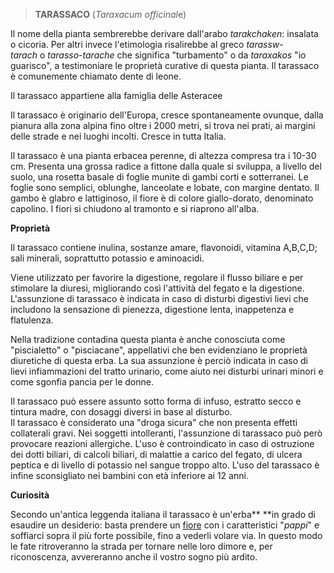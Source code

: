> **TARASSACO** (*Taraxacum officinal*e)

Il nome della pianta sembrerebbe derivare
dall'arabo *tarakchaken*: insalata o cicoria. Per altri invece
l'etimologia risalirebbe al
greco *tarassw-tarach* o *tarasso-tarache* che
significa "turbamento" o da *taraxakos* "io guarisco", a
testimoniare le proprietà curative di questa pianta. Il tarassaco è
comunemente chiamato dente di leone.

Il tarassaco appartiene alla famiglia delle Asteracee

Il tarassaco è originario dell'Europa, cresce spontaneamente ovunque,
dalla pianura alla zona alpina fino oltre i 2000 metri, si trova nei
prati, ai margini delle strade e nei luoghi incolti. Cresce in tutta
Italia.

Il tarassaco è una pianta erbacea perenne, di altezza compresa tra i
10-30 cm. Presenta una grossa radice a fittone dalla quale si sviluppa,
a livello del suolo, una rosetta basale di foglie munite di gambi corti
e sotterranei. Le foglie sono semplici, oblunghe, lanceolate e lobate,
con margine dentato. Il gambo è glabro e lattiginoso, il fiore è di
colore giallo-dorato, denominato capolino. I fiori si chiudono al
tramonto e si riaprono all\'alba.

**Proprietà**

Il tarassaco contiene inulina, sostanze amare, flavonoidi, vitamina
A,B,C,D; sali minerali, soprattutto potassio e aminoacidi.

Viene utilizzato per favorire la digestione, regolare il flusso biliare
e per stimolare la diuresi, migliorando così l\'attività del fegato e la
digestione. L\'assunzione di tarassaco è indicata in caso di disturbi
digestivi lievi che includono la sensazione di pienezza, digestione
lenta, inappetenza e flatulenza.

Nella tradizione contadina questa pianta è anche conosciuta come
\"piscialetto\" o \"pisciacane\", appellativi che ben evidenziano le
proprietà diuretiche di questa erba. La sua assunzione è perciò indicata
in caso di lievi infiammazioni del tratto urinario, come aiuto nei
disturbi urinari minori e come sgonfia pancia per le donne.

Il tarassaco può essere assunto sotto forma di infuso, estratto secco e
tintura madre, con dosaggi diversi in base al disturbo.\
Il tarassaco è considerato una \"droga sicura\" che non presenta effetti
collaterali gravi. Nei soggetti intolleranti, l\'assunzione di tarassaco
può però provocare reazioni allergiche. L\'uso è controindicato in caso
di ostruzione dei dotti biliari, di calcoli biliari, di malattie a
carico del fegato, di ulcera peptica e di livello di potassio nel sangue
troppo alto. L\'uso del tarassaco è infine sconsigliato nei bambini con
età inferiore ai 12 anni. 

**Curiosità**

Secondo un'antica leggenda italiana il tarassaco è
un'erba** **in grado di esaudire un desiderio: basta prendere
un [fiore](https://isolo.altervista.org/plumeria-il-fiore-profumato-che-guarisce-lanima/) con
i caratteristici "*pappi*" e soffiarci sopra il più forte
possibile, fino a vederli volare via. In questo modo le fate
ritroveranno la strada per tornare nelle loro dimore e, per
riconoscenza, avvereranno anche il vostro sogno più ardito.
